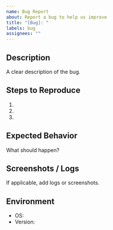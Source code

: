 ```yaml
---
name: Bug Report
about: Report a bug to help us improve
title: "[Bug]: "
labels: bug
assignees: ""
---
```


## Description
A clear description of the bug.

## Steps to Reproduce
1. 
2. 
3. 

## Expected Behavior
What should happen?

## Screenshots / Logs
If applicable, add logs or screenshots.

## Environment
- OS: 
- Version: 
